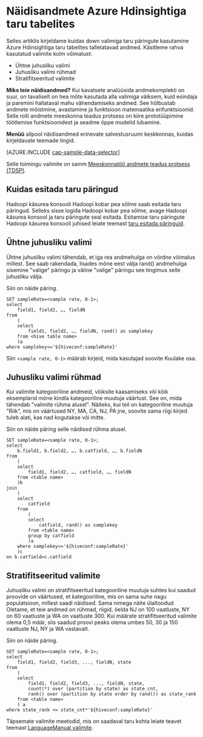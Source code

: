 <properties
    pageTitle="Näidisandmed Azure Hdinsightiga taru tabelite | Microsoft Azure'i"
    description="Windows Azure Hdinsightiga (Hadopop) taru tabeli andmete proovide allapoole"
    services="machine-learning,hdinsight"
    documentationCenter=""
    authors="bradsev"
    manager="jhubbard"
    editor="cgronlun"  />

<tags
    ms.service="machine-learning"
    ms.workload="data-services"
    ms.tgt_pltfrm="na"
    ms.devlang="na"
    ms.topic="article"
    ms.date="09/19/2016"
    ms.author="hangzh;bradsev" />

# <a name="sample-data-in-azure-hdinsight-hive-tables"></a>Näidisandmete Azure Hdinsightiga taru tabelites

Selles artiklis kirjeldame kuidas down valimiga taru päringute kasutamine Azure Hdinsightiga taru tabelites talletatavad andmed. Käsitleme rahva kasutatud valimite kolm võimalust:

* Ühtne juhusliku valimi
* Juhusliku valimi rühmad
* Stratifitseeritud valimite

**Miks teie näidisandmed?**
Kui kavatsete analüüsida andmekomplekti on suur, on tavaliselt on hea mõte kasutada alla valimiga väiksem, kuid esindaja ja paremini hallataval mahu vähendamiseks andmed. See hõlbustab andmete mõistmine, avastamine ja funktsioon matemaatika erifunktsioonid. Selle rolli andmete meeskonna teadus protsess on kiire prototüüpimine töötlemise funktsioonidest ja seadme õppe mudelid lubamine.

**Menüü** allpool näidisandmed erinevate salvestusruumi keskkonnas, kuidas kirjeldavate teemade lingid.

[AZURE.INCLUDE [cap-sample-data-selector](../../includes/cap-sample-data-selector.md)]

Selle toimingu valimite on samm [Meeskonnatöö andmete teadus protsess (TDSP)](https://azure.microsoft.com/documentation/learning-paths/cortana-analytics-process/).


## <a name="how-to-submit-hive-queries"></a>Kuidas esitada taru päringud
Hadoopi käsurea konsooli Hadoopi kobar pea sõlme saab esitada taru päringud. Selleks sisse logida Hadoopi kobar pea sõlme, avage Hadoopi käsurea konsool ja taru päringute seal esitada. Esitamise taru päringute Hadoopi käsurea konsooli juhised leiate teemast [taru esitada päringuid](machine-learning-data-science-move-hive-tables.md#submit).

## <a name="uniform"></a>Ühtne juhusliku valimi
Ühtne juhusliku valimi tähendab, et iga rea andmehulga on võrdne võimalus millest. See saab rakendada, lisades mõne eest välja rand() andmehulga sisemine "valige" päringu ja väline "valige" päringu see tingimus selle juhusliku välja.

Siin on näide päring.

    SET sampleRate=<sample rate, 0-1>;
    select
        field1, field2, …, fieldN
    from
        (
        select
            field1, field2, …, fieldN, rand() as samplekey
        from <hive table name>
        )a
    where samplekey<='${hiveconf:sampleRate}'

Siin `<sample rate, 0-1>` määrab kirjeid, mida kasutajad soovite Kuulake osa.

## <a name="group"></a>Juhusliku valimi rühmad

Kui valimite kategooriline andmeid, võiksite kaasamiseks või kõik eksemplarid mõne kindla kategooriline muutuja väärtust. See on, mida tähendab "valimite rühma alusel".
Näiteks, kui teil on kategooriline muutuja "Riik", mis on väärtused NY, MA, CA, NJ, PA jne, soovite sama riigi kirjed tuleb alati, kas nad kogutakse või mitte.

Siin on näide päring selle näidised rühma alusel.

    SET sampleRate=<sample rate, 0-1>;
    select
        b.field1, b.field2, …, b.catfield, …, b.fieldN
    from
        (
        select
            field1, field2, …, catfield, …, fieldN
        from <table name>
        )b
    join
        (
        select
            catfield
        from
            (
            select
                catfield, rand() as samplekey
            from <table name>
            group by catfield
            )a
        where samplekey<='${hiveconf:sampleRate}'
        )c
    on b.catfield=c.catfield

## <a name="stratified"></a>Stratifitseeritud valimite

Juhusliku valimi on stratifitseeritud kategooriline muutuja suhtes kui saadud proovide on väärtused, et kategooriline, mis on sama suhe nagu populatsioon, millest saadi näidised. Sama nimega näite ülaltoodud Oletame, et teie andmed on rühmad, riigid, öelda NJ on 100 vaatluste, NY on 60 vaatluste ja WA on vaatluste 300. Kui määrate stratifitseeritud valimite olema 0,5 määr, siis saadud proovi peaks olema umbes 50, 30 ja 150 vaatluste NJ, NY ja WA vastavalt.

Siin on näide päring.

    SET sampleRate=<sample rate, 0-1>;
    select
        field1, field2, field3, ..., fieldN, state
    from
        (
        select
            field1, field2, field3, ..., fieldN, state,
            count(*) over (partition by state) as state_cnt,
            rank() over (partition by state order by rand()) as state_rank
        from <table name>
        ) a
    where state_rank <= state_cnt*'${hiveconf:sampleRate}'


Täpsemate valimite meetodid, mis on saadaval taru kohta leiate teavet teemast [LanguageManual valimite](https://cwiki.apache.org/confluence/display/Hive/LanguageManual+Sampling).
